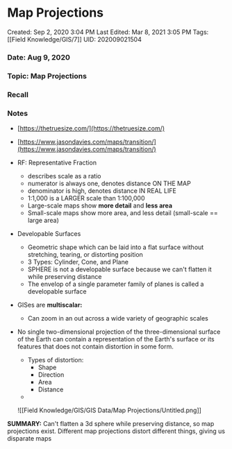 # Map Projections

Created: Sep 2, 2020 3:04 PM
Last Edited: Mar 8, 2021 3:05 PM
Tags: [[Field Knowledge/GIS/7]]
UID: 202009021504

### Date: Aug 9, 2020

### Topic: Map Projections

### Recall

### Notes

- [https://thetruesize.com/](https://thetruesize.com/)
- [https://www.jasondavies.com/maps/transition/](https://www.jasondavies.com/maps/transition/)
- RF: Representative Fraction
    - describes scale as a ratio
    - numerator is always one, denotes distance ON THE MAP
    - denominator is high, denotes distance IN REAL LIFE
    - 1:1,000 is a LARGER scale than 1:100,000
    - Large-scale maps show **more detail** and **less area**
    - Small-scale maps show more area, and less detail (small-scale == large area)
- Developable Surfaces
    - Geometric shape which can be laid into a flat surface without stretching, tearing, or distorting position
    - 3 Types: Cylinder, Cone, and Plane
    - SPHERE is not a developable surface because we can't flatten it while preserving distance
    - The envelop of a single parameter family of planes is called a developable surface
- GISes are **multiscalar:**
    - Can zoom in an out across a wide variety of geographic scales
- No single two-dimensional projection of the three-dimensional surface of the Earth can contain a representation of the Earth's surface or its features that does not contain distortion in some form.
    - Types of distortion:
        - Shape
        - Direction
        - Area
        - Distance
    - 

    ![[Field Knowledge/GIS/GIS Data/Map Projections/Untitled.png]]

**SUMMARY:** Can't flatten a 3d sphere while preserving distance, so map projections exist. Different map projections distort different things, giving us disparate maps